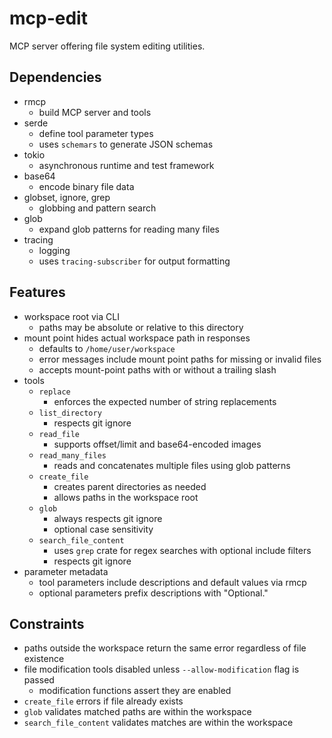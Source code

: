 # mcp-edit
MCP server offering file system editing utilities.

## Dependencies
- rmcp
  - build MCP server and tools
- serde
  - define tool parameter types
  - uses `schemars` to generate JSON schemas
- tokio
  - asynchronous runtime and test framework
- base64
  - encode binary file data
- globset, ignore, grep
  - globbing and pattern search
- glob
  - expand glob patterns for reading many files
- tracing
  - logging
  - uses `tracing-subscriber` for output formatting

## Features
- workspace root via CLI
  - paths may be absolute or relative to this directory
- mount point hides actual workspace path in responses
  - defaults to `/home/user/workspace`
  - error messages include mount point paths for missing or invalid files
  - accepts mount-point paths with or without a trailing slash
- tools
  - `replace`
    - enforces the expected number of string replacements
  - `list_directory`
    - respects git ignore
  - `read_file`
    - supports offset/limit and base64-encoded images
  - `read_many_files`
    - reads and concatenates multiple files using glob patterns
  - `create_file`
    - creates parent directories as needed
    - allows paths in the workspace root
  - `glob`
    - always respects git ignore
    - optional case sensitivity
  - `search_file_content`
    - uses `grep` crate for regex searches with optional include filters
    - respects git ignore
- parameter metadata
  - tool parameters include descriptions and default values via rmcp
  - optional parameters prefix descriptions with "Optional."

## Constraints
- paths outside the workspace return the same error regardless of file existence
- file modification tools disabled unless `--allow-modification` flag is passed
  - modification functions assert they are enabled
- `create_file` errors if file already exists
- `glob` validates matched paths are within the workspace
- `search_file_content` validates matches are within the workspace
